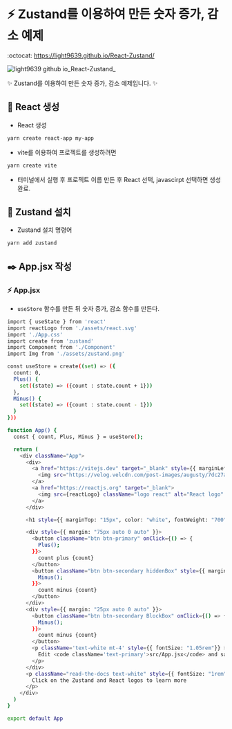 # :zap: Zustand를 이용하여 만든 숫자 증가, 감소 예제
:octocat: https://light9639.github.io/React-Zustand/

![light9639 github io_React-Zustand_](https://user-images.githubusercontent.com/95972251/201828524-f7c939c8-528c-4845-8efd-3de6a6f5c13d.png)

:sparkles: Zustand를 이용하여 만든 숫자 증가, 감소 예제입니다. :sparkles:

## :tada: React 생성 
- React 생성
```bash
yarn create react-app my-app
```

- vite를 이용하여 프로젝트를 생성하려면

```bash
yarn create vite
```
- 터미널에서 실행 후 프로젝트 이름 만든 후 React 선택, javascirpt 선택하면 생성 완료.

## 🚝 Zustand 설치
- Zustand 설치 명령어
```bash
yarn add zustand
```

## ✒️ App.jsx 작성
### :zap: App.jsx
- `useStore` 함수를 만든 뒤 숫자 증가, 감소 함수를 만든다.
```bash
import { useState } from 'react'
import reactLogo from './assets/react.svg'
import './App.css'
import create from 'zustand'
import Component from './Component'
import Img from './assets/zustand.png'

const useStore = create((set) => ({
  count: 0,
  Plus() {
    set((state) => ({count : state.count + 1}))
  },
  Minus() {
    set((state) => ({count : state.count - 1}))
  }
}))

function App() {
  const { count, Plus, Minus } = useStore();

  return (
    <div className="App">
      <div>
        <a href="https://vitejs.dev" target="_blank" style={{ marginLeft: "-25px", marginRight: "-50px" }}>
          <img src="https://velog.velcdn.com/post-images/augusty/7dc27aa0-0563-11ea-8b40-6b6b6ae34645/bear.png" class="logo" alt="Vite logo" />
        </a>
        <a href="https://reactjs.org" target="_blank">
          <img src={reactLogo} className="logo react" alt="React logo" />
        </a>
      </div>

      <h1 style={{ marginTop: "15px", color: "white", fontWeight: "700" }}>React + Zustand</h1>

      <div style={{ margin: "75px auto 0 auto" }}>
        <button className="btn btn-primary" onClick={() => {
          Plus();
        }}>
          count plus {count}
        </button>
        <button className="btn btn-secondary hiddenBox" style={{ marginLeft: "15px" }} onClick={() => {
          Minus();
        }}>
          count minus {count}
        </button>
      </div>
      <div style={{ margin: "25px auto 0 auto" }}>
        <button className="btn btn-secondary BlockBox" onClick={() => {
          Minus();
        }}>
          count minus {count}
        </button>
        <p className='text-white mt-4' style={{ fontSize: "1.05rem"}} >
          Edit <code className='text-primary'>src/App.jsx</code> and save to test HMR
        </p>
      </div>
      <p className="read-the-docs text-white" style={{ fontSize: "1rem", marginTop: "65px" }}>
        Click on the Zustand and React logos to learn more
      </p>
    </div>
  )
}

export default App
```
